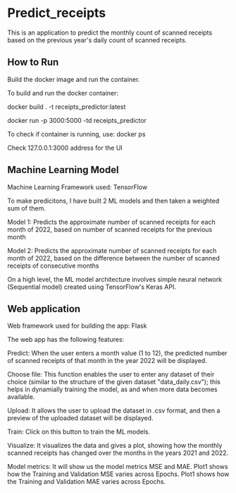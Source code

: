 # Predict_receipts

This is an application to predict the monthly count of scanned receipts based on the previous year's daily count of scanned receipts.


## How to Run

Build the docker image and run the container.

To build and run the docker container:

docker build . -t receipts_predictor:latest

docker run -p 3000:5000 -td receipts_predictor


To check if container is running, use: docker ps

Check 127.0.0.1:3000 address for the UI


## Machine Learning Model
Machine Learning Framework used: TensorFlow

To make predicitons, I have built 2 ML models and then taken a weighted sum of them.

Model 1: Predicts the approximate number of scanned receipts for each month of 2022, based on number of scanned receipts for the previous month

Model 2: Predicts the approximate number of scanned receipts for each month of 2022, based on the difference between the number of scanned receipts of consecutive months

On a high level, the ML model architecture involves simple neural network (Sequential model) created using TensorFlow's Keras API. 

## Web application
Web framework used for building the app: Flask

The web app has the following features:

Predict: When the user enters a month value (1 to 12), the predicted number of scanned receipts of that month in the year 2022 will be displayed.

Choose file: This function enables the user to enter any dataset of their choice (similar to the structure of the given dataset "data_daily.csv"); this helps in dynamially training the model, as and when more data becomes available.

Upload: It allows the user to upload the dataset in .csv format, and then a preview of the uploaded dataset will be displayed.

Train: Click on this button to train the ML models.

Visualize: It visualizes the data and gives a plot, showing how the monthly scanned receipts has changed over the months in the years 2021 and 2022.

Model metrics: It will show us the model metrics MSE and MAE.
Plot1 shows how the Training and Validation MSE varies across Epochs.
Plot1 shows how the Training and Validation MAE varies across Epochs.